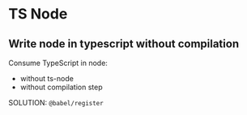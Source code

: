 # TS Node

## Write node in typescript without compilation

Consume TypeScript in node:

- without ts-node
- without compilation step

SOLUTION: `@babel/register`
